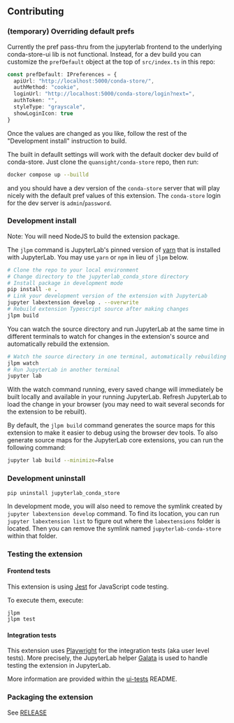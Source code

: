 ## Contributing

### (temporary) Overriding default prefs

Currently the pref pass-thru from the jupyterlab frontend to the underlying conda-store-ui lib is not functional. Instead, for a dev build you can customize the `prefDefault` object at the top of `src/index.ts` in this repo:

```typescript
const prefDefault: IPreferences = {
  apiUrl: "http://localhost:5000/conda-store/",
  authMethod: "cookie",
  loginUrl: "http://localhost:5000/conda-store/login?next=",
  authToken: "",
  styleType: "grayscale",
  showLoginIcon: true
}
```

Once the values are changed as you like, follow the rest of the "Development install" instruction to build.

The built in defaullt settings will work with the default docker dev build of conda-store. Just clone the `quansight/conda-store` repo, then run:

```bash
docker compose up --builld
```

and you should have a dev version of the `conda-store` server that will play nicely with the default pref values of this extension. The `conda-store` login for the dev server is `admin`/`password`.

### Development install

Note: You will need NodeJS to build the extension package.

The `jlpm` command is JupyterLab's pinned version of
[yarn](https://yarnpkg.com/) that is installed with JupyterLab. You may use
`yarn` or `npm` in lieu of `jlpm` below.

```bash
# Clone the repo to your local environment
# Change directory to the jupyterlab_conda_store directory
# Install package in development mode
pip install -e .
# Link your development version of the extension with JupyterLab
jupyter labextension develop . --overwrite
# Rebuild extension Typescript source after making changes
jlpm build
```

You can watch the source directory and run JupyterLab at the same time in different terminals to watch for changes in the extension's source and automatically rebuild the extension.

```bash
# Watch the source directory in one terminal, automatically rebuilding when needed
jlpm watch
# Run JupyterLab in another terminal
jupyter lab
```

With the watch command running, every saved change will immediately be built locally and available in your running JupyterLab. Refresh JupyterLab to load the change in your browser (you may need to wait several seconds for the extension to be rebuilt).

By default, the `jlpm build` command generates the source maps for this extension to make it easier to debug using the browser dev tools. To also generate source maps for the JupyterLab core extensions, you can run the following command:

```bash
jupyter lab build --minimize=False
```

### Development uninstall

```bash
pip uninstall jupyterlab_conda_store
```

In development mode, you will also need to remove the symlink created by `jupyter labextension develop`
command. To find its location, you can run `jupyter labextension list` to figure out where the `labextensions`
folder is located. Then you can remove the symlink named `jupyterlab-conda-store` within that folder.

### Testing the extension

#### Frontend tests

This extension is using [Jest](https://jestjs.io/) for JavaScript code testing.

To execute them, execute:

```sh
jlpm
jlpm test
```

#### Integration tests

This extension uses [Playwright](https://playwright.dev/docs/intro/) for the integration tests (aka user level tests).
More precisely, the JupyterLab helper [Galata](https://github.com/jupyterlab/jupyterlab/tree/master/galata) is used to handle testing the extension in JupyterLab.

More information are provided within the [ui-tests](./ui-tests/README.md) README.

### Packaging the extension

See [RELEASE](RELEASE.md)